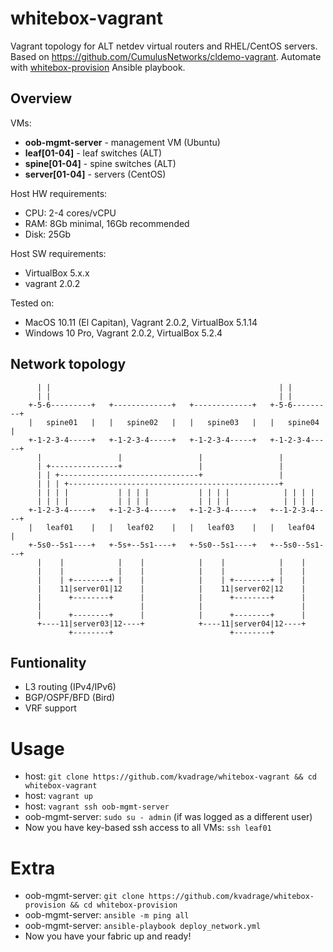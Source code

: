 # whitebox-vagrant
Vagrant topology for ALT netdev virtual routers and RHEL/CentOS servers.
Based on https://github.com/CumulusNetworks/cldemo-vagrant.
Automate with [whitebox-provision](https://github.com/kvadrage/whitebox-provision) Ansible playbook.
## Overview
VMs:
* **oob-mgmt-server** - management VM (Ubuntu)
* **leaf[01-04]** - leaf switches (ALT)
* **spine[01-04]** - spine switches (ALT)
* **server[01-04]** - servers (CentOS)

Host HW requirements:
* CPU: 2-4 cores/vCPU
* RAM: 8Gb minimal, 16Gb recommended
* Disk: 25Gb

Host SW requirements:
* VirtualBox 5.x.x
* vagrant 2.0.2

Tested on:
* MacOS 10.11 (El Capitan), Vagrant 2.0.2, VirtualBox 5.1.14
* Windows 10 Pro, Vagrant 2.0.2, VirtualBox 5.2.4

## Network topology
```
      | |                                                   | |
      | |                                                   | |
    +-5-6---------+   +-------------+   +-------------+   +-5-6---------+
    |   spine01   |   |   spine02   |   |   spine03   |   |   spine04   |
    +-1-2-3-4-----+   +-1-2-3-4-----+   +-1-2-3-4-----+   +-1-2-3-4-----+
      |                 |                 |                 |
      | +---------------+                 |                 |
      | | +-------------------------------+                 |
      | | | +-----------------------------------------------+
      | | | |           | | | |           | | | |            | | | |
      | | | |           | | | |           | | | |            | | | |
    +-1-2-3-4-----+   +-1-2-3-4-----+   +-1-2-3-4-----+   +--1-2-3-4----+
    |   leaf01    |   |   leaf02    |   |   leaf03    |   |   leaf04    |
    +-5s0--5s1----+   +-5s+--5s1----+   +-5s0--5s1----+   +--5s0--5s1---+
      |    |            |    |            |    |            |    |
      |    |            |    |            |    |            |    |
      |    | +--------+ |    |            |    | +--------+ |    |
      |    11|server01|12    |            |    11|server02|12    |
      |      +--------+      |            |      +--------+      |
      |                      |            |                      |
      |      +--------+      |            |      +--------+      |
      +----11|server03|12----+            +----11|server04|12----+
             +--------+                          +--------+

```

## Funtionality
* L3 routing (IPv4/IPv6)
* BGP/OSPF/BFD (Bird)
* VRF support

# Usage
* host: `git clone https://github.com/kvadrage/whitebox-vagrant && cd whitebox-vagrant`
* host: `vagrant up`
* host: `vagrant ssh oob-mgmt-server`
* oob-mgmt-server: `sudo su - admin` (if was logged as a different user)
* Now you have key-based ssh access to all VMs: `ssh leaf01`

# Extra
* oob-mgmt-server: `git clone https://github.com/kvadrage/whitebox-provision && cd whitebox-provision`
* oob-mgmt-server: `ansible -m ping all`
* oob-mgmt-server: `ansible-playbook deploy_network.yml`
* Now you have your fabric up and ready!

